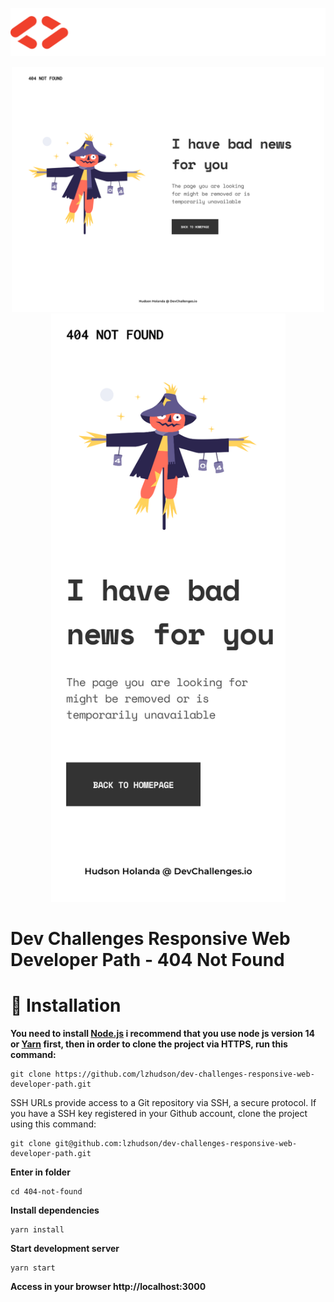 <p align="center">
  <img src="../.github/docs/images/dev-challenges-logo.svg" witdh="350">
</p>

<p align="center">
  <img src="../.github/docs/images/404-not-found-challenge/desktop.png" width="500"/>
  <img src="../.github/docs/images/404-not-found-challenge/mobile.png" width="375"/>
</p>

# Dev Challenges Responsive Web Developer Path - 404 Not Found

# :construction_worker: Installation

**You need to install [Node.js](https://nodejs.org/en/download/) i recommend that you use node js version 14 or [Yarn](https://yarnpkg.com/) first, then in order to clone the project via HTTPS, run this command:**

```
git clone https://github.com/lzhudson/dev-challenges-responsive-web-developer-path.git
```

SSH URLs provide access to a Git repository via SSH, a secure protocol. If you have a SSH key registered in your Github account, clone the project using this command:

```
git clone git@github.com:lzhudson/dev-challenges-responsive-web-developer-path.git
```

**Enter in folder**

```
cd 404-not-found
```


**Install dependencies**

```
yarn install
```

**Start development server**

```
yarn start
```

**Access in your browser http://localhost:3000**

